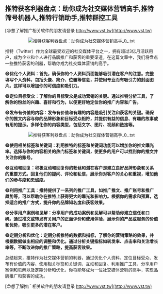 ## **推特获客利器盘点：助你成为社交媒体营销高手,推特筛号机器人,推特行销助手,推特群控工具**

[😍想了解推广相关软件的朋友请登录 http://www.vst.tw](http://www.vst.tw)

 <center><img src="https://vst.tw/MP4/tuiguang/png/0.png" alt="推特获客利器盘点：助你成为社交媒体营销高手_0_.txt"></center>

推特（Twitter）作为全球最受欢迎的社交媒体平台之一，拥有超过3亿月活跃用户，成为企业和个人进行品牌推广和获客的重要渠道。在这篇文章中，我们将盘点一些推特获客的利器，帮助你成为社交媒体营销的高手。

**😄优化个人资料：首先，确保你的个人资料页面能够吸引潜在客户的注意。完整填写个人资料，包括头像、简介、位置等信息，并使用专业而有吸引力的封面图片。这样可以增加你的可信度和吸引力。**

**😄定位目标受众：了解你的目标受众是成功营销的关键。通过推特分析工具，了解你的粉丝的兴趣、喜好和行为，以便更好地定位你的推广内容和广告。**

**😄发布有价值的内容：发布有价值和有趣的内容是吸引关注和获客的关键。确保你的推文内容与你的品牌形象和目标受众相符，并提供有益的信息、有趣的故事或有用的提示。多样化你的内容类型，包括文字、图片、视频和链接等。**

 <center><img src="https://vst.tw/MP4/tuiguang/png/0.png" alt="推特获客利器盘点：助你成为社交媒体营销高手_0_.txt"></center>

**😄使用相关标签和关键词：利用推特的标签和关键词功能可以增加你的推文曝光率。选择与你的内容相关的热门标签和关键词，使更多的用户可以找到你的推文并关注你的账号。**

**😄互动和回复：积极互动和回复你的粉丝和潜在客户是建立良好品牌形象和关系的重要方式。回复他们的提问、评论和私信，展示你对客户的关心和重视，增加他们的参与度和忠诚度。**

**😄利用推广工具：推特提供了一系列的推广工具，如推广推文、推广账号和推广趋势等，可以帮助你在推特上获得更大的曝光和影响力。根据你的需求和预算，选择适合的推广方式，提升你的品牌知名度和获客效果。**

**😄分享用户案例和见解：分享用户的成功案例和见解可以帮助你建立信任和口碑。通过推文或转发有关用户的正面评价和使用体验，展示你的产品或服务的价值和优势，吸引更多的潜在客户。**

**😄定期分析和优化：定期分析推特的数据和指标，了解你的营销策略的效果，并根据数据做出相应的调整和优化。通过分析关键指标如转发率、点击率和关注增长率等，不断改进你的推广策略，提高获客效果。**

总结起来，推特作为社交媒体营销的利器，通过优化个人资料、定位目标受众、发布有价值的内容、使用相关标签和关键词、互动和回复、利用推广工具、分享用户案例和见解以及定期分析和优化，你将能够成为一位社交媒体营销的高手，实现品牌推广和获客的成功。

[😍想了解推广相关软件的朋友请登录 http://www.vst.tw](http://www.vst.tw)



